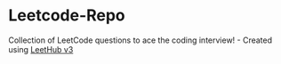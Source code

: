 # Leetcode-Repo
Collection of LeetCode questions to ace the coding interview! - Created using [LeetHub v3](https://github.com/raphaelheinz/LeetHub-3.0)
